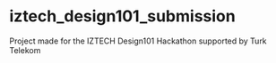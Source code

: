 # iztech_design101_submission
Project made for the IZTECH Design101 Hackathon supported by Turk Telekom
